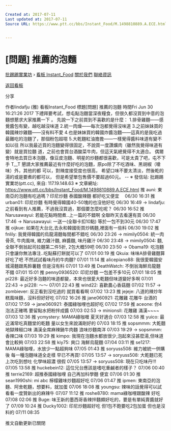 ```yaml
---

Created at: 2017-07-11
Last updated at: 2017-07-11
Source URL: https://www.ptt.cc/bbs/Instant_Food/M.1498810889.A.ECE.html


---
```


# [問題] 推薦的泡麵


[批踢踢實業坊](https://www.ptt.cc/) › [看板 Instant_Food](https://www.ptt.cc/bbs/Instant_Food/index.html) [關於我們](https://www.ptt.cc/about.html) [聯絡資訊](https://www.ptt.cc/contact.html)

[返回看板](https://www.ptt.cc/bbs/Instant_Food/index.html)

分享

作者lindafju (雅)
看板Instant\_Food
標題\[問題\] 推薦的泡麵
時間Fri Jun 30 16:21:26 2017
下禮拜要考試，想屯點泡麵當深夜糧食，但很久都沒買到中意的泡麵想懇求大家推薦一下 。 先說一下之前買到不喜歡的是什麼： 1.排骨雞麵——感覺醬包有變，越吃越沒味道 2.統一肉燥——每次泡都覺得沒味道 3.之前妹妹買的韓國辣炒雞麵——沒有料不愛 4.也是妹妹買的韓國炸醬泡麵——這真的是我吃過最難吃的泡麵了，那個粉包超噁 5.大乾麵紅油擔擔——一樣覺得醬料味道有變不如以往 所以我最近買的泡麵變得很固定，不說買一度讚爌肉（雖然我覺得味道有變）就是買拉麵 道，之前也會買台酒酸菜牛肉，但這天氣總覺得不太適合。 偶爾會特地去買日本泡麵，像豆皮泡麵、明星的炒麵都很喜歡，可是太貴了吧，屯不下手 T\_\_T 懇請大家推薦最近有什麼好吃的泡麵，原po除了不吃酒味、黑胡椒（嗆味）外，其他的都 可以，對辣度接受度也很高， 希望口味不要太清淡，然後乾的湯的或是要煮的都可以， 但是希望單包售價不要超過60元。 -- ※ 發信站: 批踢踢實業坊(ptt.cc), 來自: 117.19.148.63 ※ 文章網址: <https://www.ptt.cc/bbs/Instant_Food/M.1498810889.A.ECE.html>
推 auni: 東南亞的泡麵有吃過嗎？印尼炒麵 泰國酸辣麵 都好吃又便宜　 06/30 16:31
推 urban01: 印尼炒麵 有時覺得韓國40-50塊的也沒他好吃 06/30 16:49
→ lindafju: 之前看到有人推薦，不過我沒買過，那個要怎麼吃呢？ 06/30 16:52
推 Narusawayui: 若能花點時間煮..上一篇的不錯啊 全聯昨天去看還有買 06/30 17:46
→ Narusawayui: 一送一(全聯卡扣10點) 等於一包不到30元 06/30 17:47
推 oijkue: 如果在大台北,去永和韓國街買炒碼麵,裡面有一些料 06/30 19:02
推 fnlily: 我覺得韓國的烏龍湯麵每間都不錯吃 06/30 23:26
→ mimily0504: 統一肉骨茶, 牛肉風味, 維力雞汁麵, 麻醬麵, 味丹雞汁 06/30 23:48
→ mimily0504: 麵, 全聯不倒翁起司拉麵第二件5折, 2包大概59吧 06/30 23:50
→ Obama19: 吃泡麵只會讓你無法專注..吃點蘇打餅就可以了 07/01 00:19
推 Qkuia: 味味A排骨雞麵算好吃了吧 不然試試看味丹的牛肉麵? 07/01 11:14
推 alicepiano88: 我很愛韓國安城湯麵跟馬鈴薯麵 但是沒有料 07/01 13:49
推 DeathWatch: 不倒翁海鮮烏龍麵 不錯 07/01 15:01
推 penny0936520: 印尼炒麵 一包差不多10元 07/01 18:05
推 pi228: 最近好多泡麵的味道都變，本來也很愛大乾麵但味道變好多啊 07/01 22:43
→ pi228: ～～ 07/01 22:43
推 wind22: 喜歡農心香菇麵 07/02 11:57
→ zombiever: 反正看到沒吃過的 就買看看啊 07/02 13:23
推 jejeje: 八道的辣炒年糕風味麵，沒料但好好吃 07/02 16:26
推 jane060921: 花雕雞 花雕牛 台酒的 07/02 17:59
→ jane060921: 泰國綠咖哩也超好吃 07/02 17:59
推 aceone: 你4泡法正確嗎 要留點水把粉拌成醬 07/03 02:53
→ minionsll: 花雕雞 滿漢~~~~ 07/03 12:36
推 ycmystery: MAMA綠咖喱 夏天好適合 07/03 12:58
推 yuico: 最近滿常吃真麵堂的乾麵 量以女生來說滿剛好的 07/03 18:15
推 sopsmmm: 大乾麵地獄辣椒口味 滿漢全席麻辣鍋牛肉麵 浪味炒麵南洋 07/03 19:29
→ sopsmmm: 香辣口味 07/03 19:29
推 kimpo: 我現在泡麵水都放很少,泡起來沒甚麼湯,但味道會比較夠 07/03 22:58
推 kiy75: 爽口 海鮮烏龍麵 07/04 03:11
推 se1217: MAMA綠咖哩，水放少一點超夠味 07/05 01:43
推 soryuss508: 維力被統一併購後 每一種泡麵味道全走樣 早已不再買! 07/05 13:57
→ soryuss508: 大乾麵已死 上次吃到想吐 化學味超濃 很假 07/05 13:57
→ soryuss508: 現在只吃味丹!!! 07/05 13:58
推 huckebein12: 這位兄台應該是嗜吃重鹹者的樣子？ 07/06 00:40
推 terrie2169: 超推泰國綠咖哩 自己再加科學麵 便宜 07/06 01:30
推 sean1990shi: mi abc 檸檬雞味炒麵超好吃 07/06 01:47
推 ipmen: 東南亞的泡麵、阿舍乾麵，想要料，就加蛋 07/06 18:08
推 youngsu: 辣味的話覺得可以試看看一度贊新出的麻辣牛 07/07 11:12
推 roshe8780: mama綠咖哩跟酸辣 好吃 07/08 02:06
推 Buge: 味王新的墨西哥香辣拌麵頗好吃的，要是有單純賣醬就好了 07/09 10:24
推 Ducky1002: 印尼炒麵超好吃 但1包不飽要吃2包加蛋 但也是沒料的 07/11 08:35

推文自動更新已關閉


